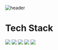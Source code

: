 <!--Reference: https://github.com/kyechan99/capsule-render?tab=readme-ov-file#color-->
![header](https://capsule-render.vercel.app/api?type=slice&color=#FF5733&height=160&section=header&text=Hi!%20I'm%20Minkyu!&fontAlign=50&fontAlignY=70&fontSize=90&fontColor=7FFFD4)

# Tech Stack
<!--
Reference: https://simpleicons.org/
-->
<img src="https://img.shields.io/badge/Python-3766AB?style=flat-square&logo=Python&logoColor=white"/></a>
<img src="https://img.shields.io/badge/R-276DC3?style=flat-square&logo=Python&logoColor=white"/></a>
<img src="https://img.shields.io/badge/PostgreSQL-4169E1?style=flat-square&logo=Python&logoColor=white"/></a>
<img src="https://img.shields.io/badge/Java-F7DF1E?style=flat-square&logo=Python&logoColor=white"/></a>
<img src="https://img.shields.io/badge/Flutter-02569B?style=flat-square&logo=Python&logoColor=white"/></a>
